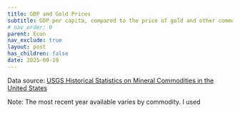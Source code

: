 ```yaml
---
title: GDP and Gold Prices
subtitle: GDP per capita, compared to the price of gold and other commodities
# nav_order: 0
parent: Econ
nav_exclude: true
layout: post
has_children: false
date: 2025-09-19
---
```












Data source: [USGS Historical Statistics on Mineral Commodities in the United States](https://www.usgs.gov/centers/national-minerals-information-center/historical-statistics-mineral-commodities-united)

Note: The most recent year available varies by commodity. I used





